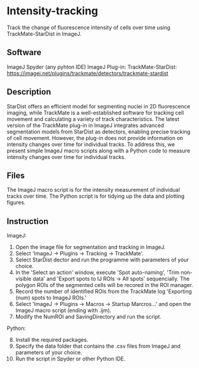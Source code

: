 # Intensity-tracking
Track the change of fluorescence intensity of cells over time using TrackMate-StarDist in ImageJ.

Software
------------
ImageJ
Spyder (any pyhton IDE) 
ImageJ Plug-in: TrackMate-StarDist: https://imagej.net/plugins/trackmate/detectors/trackmate-stardist

Description
------------
StarDist offers an efficient model for segmenting nuclei in 2D fluorescence imaging, while TrackMate is a well-established software for tracking cell movement and calculating a variety of track characteristics. The latest version of the TrackMate plug-in in ImageJ integrates advanced segmentation models from StarDist as detectors, enabling precise tracking of cell movement. However, the plug-in does not provide information on intensity changes over time for individual tracks. To address this, we present simple ImageJ macro scripts along with a Python code to measure intensity changes over time for individual tracks.

Files
------------
The ImageJ macro script is for the intensity measurement of individual tracks over time.
The Python script is for tidying up the data and plotting figures. 

Instruction
------------
ImageJ: 
1. Open the image file for segmentation and tracking in ImageJ.
2. Select 'ImageJ -> Plugins -> Tracking -> TrackMate'.
3. Select StarDist dector and run the programme with parameters of your choice.
4. In the 'Select an action' window, execute 'Spot auto-naming', 'Trim non-visible data' and 'Export spots to IJ ROIs -> All spots' sequencially. The polygon ROIs of the segmented cells will be recored in the ROI manager. 
5. Record the number of identified ROIs from the TrackMate log 'Exporting (num) spots to ImageJ ROIs.'
6. Select 'ImageJ -> Plugins -> Macros -> Startup Marcros...' and open the ImageJ macro script (ending with .ijm).
7. Modify the NumROI and SavingDirectory and run the script. 

Python:

8. Install the required packages.
9. Specify the data folder that contains the .csv files from ImageJ and parameters of your choice.
10. Run the script in Spyder or other Python IDE.

